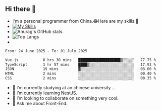 ## Hi there 👋
- I'm a personal programmer from China.😂Here are my skills:🤔
- [![My Skills](https://skillicons.dev/icons?i=js,html,css,vue,typescript,java,golang)](https://skillicons.dev)
- ![Anurag's GitHub stats](https://github-readme-stats.vercel.app/api?username=FluffyChi-Xing&count_private=true&show_icons=true&theme=radical)
- ![Top Langs](https://github-readme-stats.vercel.app/api/top-langs/?username=FluffyChi-Xing)
- <!--START_SECTION:waka-->

```txt
From: 24 June 2025 - To: 01 July 2025

Vue.js           8 hrs 30 mins   ███████████████████▒░░░░░   77.75 %
TypeScript       1 hr 57 mins    ████▒░░░░░░░░░░░░░░░░░░░░   17.93 %
JSON             19 mins         ▓░░░░░░░░░░░░░░░░░░░░░░░░   03.00 %
HTML             2 mins          ░░░░░░░░░░░░░░░░░░░░░░░░░   00.40 %
CSS              2 mins          ░░░░░░░░░░░░░░░░░░░░░░░░░   00.35 %
```

<!--END_SECTION:waka-->
- 🔭 I’m currently studying at an chinese university ...
- 🌱 I’m currently learning NestJS.
- 👯 I’m looking to collaborate on something very cool.
- 💬 Ask me about Front-End.
